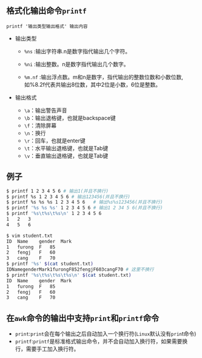 ## 格式化输出命令`printf`

`printf '输出类型输出格式' 输出内容`

- 输出类型

  - `%ns`	:输出字符串.n是数字指代输出几个字符。

  - `%ni`	:输出整数。n是数字指代输出几个数字。

  - `%m.nf`	:输出浮点数。m和n是数字，指代输出的整数位数和小数位数,如%8.2f代表共输出8位数，其中2位是小数，6位是整数。

- 输出格式

  - `\a`：输出警告声音
  - `\b`：输出退格键，也就是backspace键
  - `\f`：清除屏幕
  - `\n`：换行
  - `\r`：回车，也就是enter键
  - `\t`：水平输出退格键，也就是Tab键
  - `\v`：垂直输出退格键，也就是Tab键

## 例子

```bash
$ printf 1 2 3 4 5 6 # 输出1(并且不换行)
$ printf %s 1 2 3 4 5 6	# 输出123456(并且不换行)
$ printf %s %s %s 1 2 3 4 5 6	# 输出%s%s123456(并且不换行)
$ printf '%s %s %s' 1 2 3 4 5 6	# 输出1 2 34 5 6(并且不换行)
$ printf '%s\t%s\t%s\n' 1 2 3 4 5 6
1	2	3
4	5	6

$ vim student.txt
ID	Name	gender	Mark
1	furong	F	85
2	fengj	F	60
3	cang	F	70
$ printf '%s' $(cat student.txt)
IDNamegenderMark1furongF852fengjF603cangF70 # 这里不换行
$ printf '%s\t%s\t%s\t%s\n' $(cat student.txt)
ID	Name	gender	Mark
1	furong	F	85
2	fengj	F	60
3	cang	F	70

```



## 在`awk`命令的输出中支持`print`和`printf`命令

- `print`:`print`会在每个输出之后自动加入一个换行符(`Linux`默认没有`prin`t命令)
- `printf`:`printf`是标准格式输出命令，并不会自动加入换行符，如果需要换行，需要手工加入换行符。


